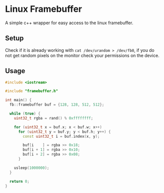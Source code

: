 # Linux Framebuffer
A simple c++ wrapper for easy access to the linux framebuffer.

## Setup
Check if it is already working with ```cat /dev/urandom > /dev/fb0```, if you do not get random pixels on the monitor check your permissions on the device.

## Usage

```cpp
#include <iostream>

#include "framebuffer.h"

int main() {
  fb::framebuffer buf = {128, 128, 512, 512};

  while (true) {
    uint32_t rgba = rand() % 0xffffffff;

    for (uint32_t x = buf.x; x < buf.w; x++)
      for (uint32_t y = buf.y; y < buf.h; y++) {
        const uint32_t i = buf.index(x, y);

        buf[i    ] = rgba >> 0x18;
        buf[i + 1] = rgba >> 0x10;
        buf[i + 2] = rgba >> 0x08;
      }

    usleep(1000000);
  }

  return 0;
}
```
